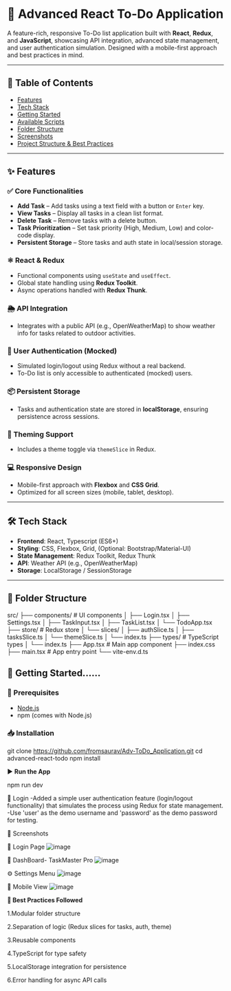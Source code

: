 # 📝 Advanced React To-Do Application

A feature-rich, responsive To-Do list application built with **React**, **Redux**, and **JavaScript**, showcasing API integration, advanced state management, and user authentication simulation. Designed with a mobile-first approach and best practices in mind.

---

## 📌 Table of Contents

- [Features](#features)
- [Tech Stack](#tech-stack)
- [Getting Started](#getting-started)
- [Available Scripts](#available-scripts)
- [Folder Structure](#folder-structure)
- [Screenshots](#screenshots)
- [Project Structure & Best Practices](#project-structure--best-practices)

---

## ✨ Features

### ✅ Core Functionalities
- **Add Task** – Add tasks using a text field with a button or `Enter` key.
- **View Tasks** – Display all tasks in a clean list format.
- **Delete Task** – Remove tasks with a delete button.
- **Task Prioritization** – Set task priority (High, Medium, Low) and color-code display.
- **Persistent Storage** – Store tasks and auth state in local/session storage.

### ⚛️ React & Redux
- Functional components using `useState` and `useEffect`.
- Global state handling using **Redux Toolkit**.
- Async operations handled with **Redux Thunk**.

### 🌦️ API Integration
- Integrates with a public API (e.g., OpenWeatherMap) to show weather info for tasks related to outdoor activities.

### 🔐 User Authentication (Mocked)
- Simulated login/logout using Redux without a real backend.
- To-Do list is only accessible to authenticated (mocked) users.

### 📦 Persistent Storage
- Tasks and authentication state are stored in **localStorage**, ensuring persistence across sessions.

### 🎨 Theming Support
- Includes a theme toggle via `themeSlice` in Redux.

### 💻 Responsive Design
- Mobile-first approach with **Flexbox** and **CSS Grid**.
- Optimized for all screen sizes (mobile, tablet, desktop).

---

## 🛠️ Tech Stack

- **Frontend**: React, Typescript (ES6+)
- **Styling**: CSS, Flexbox, Grid, (Optional: Bootstrap/Material-UI)
- **State Management**: Redux Toolkit, Redux Thunk
- **API**: Weather API (e.g., OpenWeatherMap)
- **Storage**: LocalStorage / SessionStorage

---


## 🧱 Folder Structure

src/
├── components/             # UI components
│   ├── Login.tsx
│   ├── Settings.tsx
│   ├── TaskInput.tsx
│   ├── TaskList.tsx
│   └── TodoApp.tsx
├── store/                  # Redux store
│   └── slices/
│       ├── authSlice.ts
│       ├── tasksSlice.ts
│       └── themeSlice.ts
│   └── index.ts
├── types/                  # TypeScript types
│   └── index.ts
├── App.tsx                 # Main app component
├── index.css
├── main.tsx                # App entry point
└── vite-env.d.ts



## 🚀 Getting Started......

### 🔧 Prerequisites

- [Node.js](https://nodejs.org/)
- npm (comes with Node.js)

### 📥 Installation

git clone https://github.com/fromsaurav/Adv-ToDo_Application.git
cd advanced-react-todo
npm install

▶️ **Run the App**

npm run dev

🔑 Login
-Added a simple user authentication feature (login/logout functionality) that simulates the process using Redux for state management.
-Use 'user' as the demo username and 'password' as the demo password for testing.

📸 Screenshots

🔐 Login Page
![image](https://github.com/user-attachments/assets/2483a08d-1b6e-4d05-a1da-36d3615752ab)


📝 DashBoard- TaskMaster Pro
![image](https://github.com/user-attachments/assets/0b0311ef-4d1d-4eaa-a9b4-f13786793b01)

⚙️ Settings Menu
![image](https://github.com/user-attachments/assets/87cd1e53-d02b-4bb7-bd98-5ebafc8abf49)

📱 Mobile View
![image](https://github.com/user-attachments/assets/7e2db2f3-322e-4744-8b79-244db82fafd5)


**🧠 Best Practices Followed**

1.Modular folder structure

2.Separation of logic (Redux slices for tasks, auth, theme)

3.Reusable components

4.TypeScript for type safety

5.LocalStorage integration for persistence

6.Error handling for async API calls

